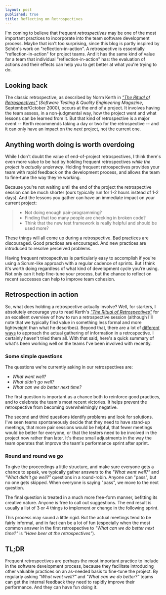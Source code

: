 ```yaml
---
layout: post
published: true
title: Reflecting on Retrospectives
---
```


I'm coming to believe that frequent *retrospectives* may be one of the most important
practices to incorporate into the team software development process. Maybe
that isn't too surprising, since this blog is partly inspired by Sch&ouml;n's
work on "reflection-in-action". A retrospective is essentially "reflection-in-action"
for project teams. And it has the same kind of value for a team that individual
"reflection-in-action" has: the evaluation of actions and their effects can
help you to get better at what you're trying to do.

## Looking back

The classic retrospective, as described by Norm Kerth in [*"The Ritual of Retrospectives"*](http://clearspecs.com/joomla15/downloads/ClearSpecs62V01_The%20Ritual%20of%20Retrospectives_Kerth.pdf) (*Software Testing & Quality Engineering Magazine*, September/October 2000), occurs at the end of a project.
It involves having the team assess, in a non-judgmental way, how the project went and what lessons
can be learned from it. But that kind of retrospective is a major event -- Kerth recommends taking
a day or two for the retrospective -- and it can only have an impact on the *next* project, not the current one.

## Anything worth doing is worth overdoing

While I don't doubt the value of end-of-project retrospectives, I think there's even
more value to be had by holding frequent retrospectives *while the project is actually underway*.
Holding frequent retrospectives provides your team with rapid feedback on the development
process, and allows the team to fine-tune the way they're working.

Because you're not waiting until the end of the
project the retrospective session can be much shorter (ours typically run for 1-2 hours instead of 1-2 days).
And the lessons you gather can have an immediate impact on your current project:  

 >- Not doing enough pair-programming?
 >- Finding that
too many people are checking in broken code?
 >- Think that the new test framework is really helpful and should
be used more?

These things will all come up during a retrospective. Bad practices
are discouraged. Good practices are encouraged. And new practices are introduced to resolve perceived problems.

Having frequent retrospectives is particularly easy to accomplish if you're using a Scrum-like approach with a regular cadence of sprints. But I think it's worth doing regardless of what kind of development
cycle you're using. Not only can it help fine-tune your process, but the chance to
reflect on recent successes can help to improve team cohesion.

## Retrospection in action

So, what does holding a retrospective actually involve? Well, for starters, I absolutely encourage you to read Kerth's [*"The Ritual of Retrospectives"*](http://clearspecs.com/joomla15/downloads/ClearSpecs62V01_The%20Ritual%20of%20Retrospectives_Kerth.pdf) for an excellent overview of how to run a retrospective session (although I'll note that we typically find value in something less formal and more lightweight than what he describes). Beyond that, there are a lot of [different ways](http://retrospectivewiki.org/index.php?title=Retrospective_Plans) to approach the actual gathering of information in a retrospective. I certainly haven't tried
them all. With that said, here's a quick summary of what's been working well on the teams I've been involved with recently.

### Some simple questions
The questions we're currently asking in our retrospectives are:

 - *What went well?*
 - *What didn't go well?*
 - *What can we do better next time?*

The first question is important as a chance both to reinforce good practices, and to celebrate the team's most
recent victories. It helps prevent the retrospective from becoming overwhelmingly negative.

The second and third questions identify
problems and look for solutions. I've seen teams spontaneously decide that they need
to have stand-up meetings, that more pair sessions would be helpful, that fewer meetings would be better for everyone,
or that the testers need to be involved in the project now rather than later. It's these small adjustments in
the way the team operates that improve the team's performance sprint after sprint.

### Round and round we go

To give the proceedings a little structure, and make sure everyone gets a chance to speak, we typically gather answers to the
*"What went well?"* and *"What didn't go well?"* questions in a round-robin. Anyone can "pass", but no one gets skipped. When everyone is saying "pass", we move to the next question.

The final question is treated in a much more free-form manner, befitting its creative nature. Anyone is free to call out suggestions. The end result is usually a list of 3 or 4 things to implement or change in the following sprint.

This process may sound a little rigid. But the actual meetings tend to be fairly informal, and in fact can be a lot of fun (especially when the most common answer in the first retrospective to *"What can we do better next time?"*  is *"Have beer at the retrospectives"*).

## TL;DR

Frequent retrospectives are perhaps the most important practice to include in the software development process, because they
facilitate introducing other valuable practices on an as-needed basis to fine-tune the project. By regularly asking *"What went well?"* and *"What can we do better?"* teams can get the internal feedback they need to rapidly improve their performance. And they can have fun doing it.
